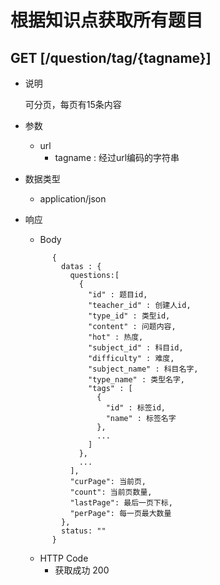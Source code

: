 #  根据知识点获取所有题目

## GET [/question/tag/{tagname}]
+ 说明

  可分页，每页有15条内容

+ 参数
  + url
    + tagname : 经过url编码的字符串
+ 数据类型
  + application/json

+ 响应
  + Body
  ```
        {
          datas : {
            questions:[
              {
                "id" : 题目id,
                "teacher_id" : 创建人id,
                "type_id" : 类型id,
                "content" : 问题内容,
                "hot" : 热度,
                "subject_id" : 科目id,
                "difficulty" : 难度,
                "subject_name" : 科目名字,
                "type_name" : 类型名字,
                "tags" : [
                  {
                    "id" : 标签id,
                    "name" : 标签名字
                  },
                  ...
                ]
              },
              ...
            ],
            "curPage": 当前页,
            "count": 当前页数量,
            "lastPage": 最后一页下标,
            "perPage": 每一页最大数量  
          },
          status: ""
        }
  ```
  + HTTP Code
    + 获取成功 200
